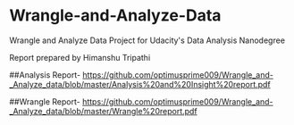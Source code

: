 # Wrangle-and-Analyze-Data
Wrangle and Analyze Data Project for Udacity's Data Analysis Nanodegree

Report prepared by
Himanshu Tripathi

##Analysis Report-
https://github.com/optimusprime009/Wrangle_and-_Analyze_data/blob/master/Analysis%20and%20Insight%20report.pdf

##Wrangle Report-
https://github.com/optimusprime009/Wrangle_and-_Analyze_data/blob/master/Wrangle%20report.pdf
